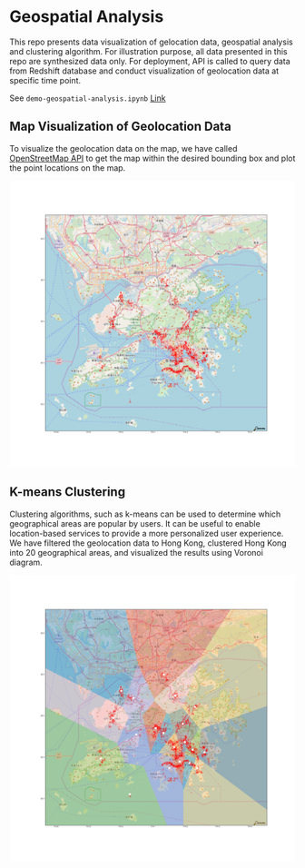# Geospatial Analysis

This repo presents data visualization of gelocation data, geospatial analysis and clustering algorithm. For illustration purpose, all data presented in this repo are synthesized data only. For deployment, API is called to query data from Redshift database and conduct visualization of geolocation data at specific time point. 

See `demo-geospatial-analysis.ipynb` [Link](https://nbviewer.jupyter.org/github/sukilau/demo-geospatial-analysis/blob/master/demo-geospatial-analysis.ipynb)


## Map Visualization of Geolocation Data

To visualize the geolocation data on the map, we have called [OpenStreetMap API](https://wiki.openstreetmap.org/wiki/API) to get the map within the desired bounding box and plot the point locations on the map. 

![hkmap](https://github.com/sukilau/demo-geospatial-analysis/blob/master/plot/hkmap.png)


## K-means Clustering

Clustering algorithms, such as k-means can be used to determine which geographical areas are popular by users. It can be useful to enable location-based services to provide a more personalized user experience. We have filtered the geolocation data to Hong Kong, clustered Hong Kong into 20 geographical areas, and visualized the results using Voronoi diagram.

![kmeans](https://github.com/sukilau/demo-geospatial-analysis/blob/master/plot/kmeans_20clusters.png)